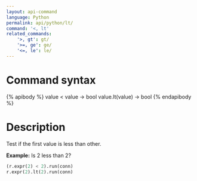 ```yaml
---
layout: api-command
language: Python
permalink: api/python/lt/
command: '<, lt'
related_commands:
    '>, gt': gt/
    '>=, ge': ge/
    '<=, le': le/
---
```


# Command syntax #

{% apibody %}
value < value &rarr; bool
value.lt(value) &rarr; bool
{% endapibody %}

# Description #

Test if the first value is less than other.

__Example:__ Is 2 less than 2?

```py
(r.expr(2) < 2).run(conn)
r.expr(2).lt(2).run(conn)
```

